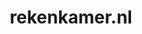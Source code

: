 ---
layout: post
title: "rekenkamer.nl"
internal_url: "/dutchgov/rekenkamer.nl.html"
subdomains_count: 22
all_subdomains_count: 74
urls_count: 9
ssl_rank: 0
http_rank: 69.111111111111
url_link: /data/rekenkamer.nl/urls.txt
all_subdomains_link: /data/rekenkamer.nl/all_subdomains.txt
subdomains_link: /data/rekenkamer.nl/subdomains.txt
categories: dutchgov
---